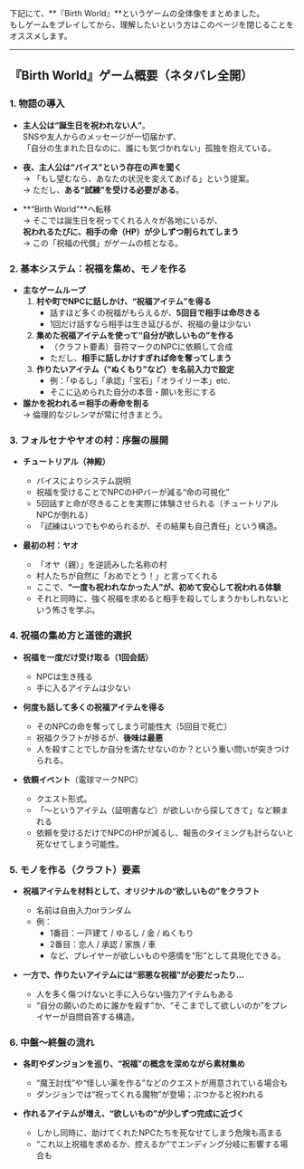 下記にて、**『Birth World』**というゲームの全体像をまとめました。  
もしゲームをプレイしてから、理解したいという方はこのページを閉じることをオススメします。

---

## **『Birth World』ゲーム概要（ネタバレ全開）**

### 1. 物語の導入

- **主人公は“誕生日を祝われない人”**。  
  SNSや友人からのメッセージが一切届かず、  
  「自分の生まれた日なのに、誰にも気づかれない」孤独を抱えている。

- **夜、主人公は“バイス”という存在の声を聞く**  
  → 「もし望むなら、あなたの状況を変えてあげる」という提案。  
  → ただし、**ある“試練”を受ける必要がある**。

- **“Birth World”**へ転移  
  → そこでは誕生日を祝ってくれる人々が各地にいるが、  
  **祝われるたびに、相手の命（HP）が少しずつ削られてしまう**  
  → この「祝福の代償」がゲームの核となる。

### 2. 基本システム：祝福を集め、モノを作る

- **主なゲームループ**  
  1. **村や町でNPCに話しかけ、“祝福アイテム”を得る**  
     - 話すほど多くの祝福がもらえるが、**5回目で相手は命尽きる**  
     - 1回だけ話すなら相手は生き延びるが、祝福の量は少ない  
  2. **集めた祝福アイテムを使って“自分が欲しいもの”を作る**  
     - （クラフト要素）音符マークのNPCに依頼して合成  
     - ただし、**相手に話しかけすぎれば命を奪ってしまう**  
  3. **作りたいアイテム（“ぬくもり”など）を名前入力で設定**  
     - 例：「ゆるし」「承認」「宝石」「オライリー本」etc.  
     - そこに込められた自分の本音・願いを形にする  
- **誰かを祝われる＝相手の寿命を削る**  
  → 倫理的なジレンマが常に付きまとう。

### 3. フォルセナやヤオの村：序盤の展開

- **チュートリアル（神殿）**  
  - バイスによりシステム説明  
  - 祝福を受けることでNPCのHPバーが減る“命の可視化”  
  - 5回話すと命が尽きることを実際に体験させられる（チュートリアルNPCが倒れる）  
  - 「試練はいつでもやめられるが、その結果も自己責任」という構造。

- **最初の村：ヤオ**  
  - 「オヤ（親）」を逆読みした名称の村  
  - 村人たちが自然に「おめでとう！」と言ってくれる  
  - ここで、**“一度も祝われなかった人”が、初めて安心して祝われる体験**  
  - それと同時に、強く祝福を求めると相手を殺してしまうかもしれないという怖さを学ぶ。

### 4. 祝福の集め方と道徳的選択

- **祝福を一度だけ受け取る（1回会話）**  
  - NPCは生き残る  
  - 手に入るアイテムは少ない  

- **何度も話して多くの祝福アイテムを得る**  
  - そのNPCの命を奪ってしまう可能性大（5回目で死亡）  
  - 祝福クラフトが捗るが、**後味は最悪**  
  - 人を殺すことでしか自分を満たせないのか？という重い問いが突きつけられる。

- **依頼イベント**（電球マークNPC）  
  - クエスト形式。  
  - 「〜というアイテム（証明書など）が欲しいから探してきて」など頼まれる  
  - 依頼を受けるだけでNPCのHPが減るし、報告のタイミングも計らないと死なせてしまう可能性。

### 5. モノを作る（クラフト）要素

- **祝福アイテムを材料として、オリジナルの“欲しいもの”をクラフト**  
  - 名前は自由入力orランダム  
  - 例：  
    - 1番目：一戸建て / ゆるし / 金 / ぬくもり  
    - 2番目：恋人 / 承認 / 家族 / 車  
    - など、プレイヤーが欲しいものや感情を“形”として具現化できる。

- **一方で、作りたいアイテムには“邪悪な祝福”が必要だったり…**  
  - 人を多く傷つけないと手に入らない強力アイテムもある  
  - “自分の願いのために誰かを殺す”か、“そこまでして欲しいのか”をプレイヤーが自問自答する構造。

### 6. 中盤〜終盤の流れ

- **各町やダンジョンを巡り、“祝福”の概念を深めながら素材集め**  
  - “魔王討伐”や“怪しい薬を作る”などのクエストが用意されている場合も
  - ダンジョンでは“祝ってくれる魔物”が登場；ぶつかると祝われる

- **作れるアイテムが増え、“欲しいもの”が少しずつ完成に近づく**  
  - しかし同時に、助けてくれたNPCたちを死なせてしまう危険も高まる  
  - “これ以上祝福を求めるか、控えるか”でエンディング分岐に影響する場合も

